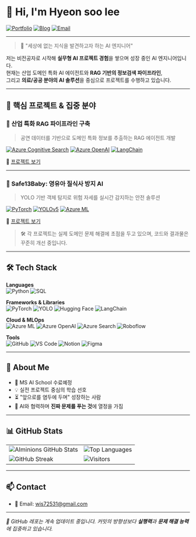 # 👋 Hi, I'm Hyeon soo lee

[![Portfolio](https://img.shields.io/badge/Portfolio-000000?style=for-the-badge&logo=notion&logoColor=white)](https://your-portfolio-link.com)
[![Blog](https://img.shields.io/badge/Blog-FF5722?style=for-the-badge&logo=velog&logoColor=white)](https://your-blog-link.com)
[![Email](https://img.shields.io/badge/Email-wis72531@gmail.com-D14836?style=for-the-badge&logo=gmail&logoColor=white)](mailto:wis72531@gmail.com)

---

> 🧭 "세상에 없는 지식을 발견하고자 하는 AI 엔지니어"

저는 비전공자로 시작해 **실무형 AI 프로젝트 경험**을 쌓으며 성장 중인 AI 엔지니어입니다.  
현재는 산업 도메인 특화 AI 에이전트와 **RAG 기반의 정보검색 파이프라인**,  
그리고 **의료/공공 분야의 AI 솔루션**을 중심으로 프로젝트를 수행하고 있습니다.

---

## 📌 핵심 프로젝트 & 집중 분야

### 🎯 산업 특화 RAG 파이프라인 구축  
> 공연 데이터를 기반으로 도메인 특화 정보를 추출하는 RAG 에이전트 개발

[![Azure Cognitive Search](https://img.shields.io/badge/Azure_Cognitive_Search-0078D4?style=flat-square&logo=microsoftazure&logoColor=white)](https://azure.microsoft.com/en-us/products/search/)
[![Azure OpenAI](https://img.shields.io/badge/Azure_OpenAI-0089D6?style=flat-square&logo=openai&logoColor=white)](https://azure.microsoft.com/en-us/products/cognitive-services/openai-service/)
[![LangChain](https://img.shields.io/badge/LangChain-black?style=flat-square)](https://www.langchain.com/)

🔗 [프로젝트 보기](https://github.com/AIM-Artificial-Intelligence-Momentum/RAG)

---

### 🧪 Safe13Baby: 영유아 질식사 방지 AI  
> YOLO 기반 객체 탐지로 위험 자세를 실시간 감지하는 안전 솔루션

[![PyTorch](https://img.shields.io/badge/PyTorch-EE4C2C?style=flat-square&logo=pytorch&logoColor=white)](https://pytorch.org/)
[![YOLOv5](https://img.shields.io/badge/YOLOv5-FFBF00?style=flat-square&logo=yolo&logoColor=black)](https://github.com/ultralytics/yolov5)
[![Azure ML](https://img.shields.io/badge/Azure_ML-0078D4?style=flat-square&logo=microsoftazure&logoColor=white)](https://azure.microsoft.com/en-us/products/machine-learning/)

🔗 [프로젝트 보기](https://github.com/SafeBabyAI/MakeModel)
> 🛠 각 프로젝트는 실제 도메인 문제 해결에 초점을 두고 있으며, 코드와 결과물은 꾸준히 개선 중입니다.
---

## 🛠 Tech Stack

**Languages**  
![Python](https://img.shields.io/badge/Python-3776AB?style=flat-square&logo=python&logoColor=white)
![SQL](https://img.shields.io/badge/SQL-336791?style=flat-square&logo=postgresql&logoColor=white)

**Frameworks & Libraries**  
![PyTorch](https://img.shields.io/badge/PyTorch-EE4C2C?style=flat-square&logo=pytorch&logoColor=white)
![YOLO](https://img.shields.io/badge/YOLO-FFBF00?style=flat-square&logo=yolo&logoColor=black)
![Hugging Face](https://img.shields.io/badge/HuggingFace-FCC624?style=flat-square&logo=huggingface&logoColor=black)
![LangChain](https://img.shields.io/badge/LangChain-000000?style=flat-square)

**Cloud & MLOps**  
![Azure ML](https://img.shields.io/badge/Azure_ML-0078D4?style=flat-square&logo=microsoftazure&logoColor=white)
![Azure OpenAI](https://img.shields.io/badge/Azure_OpenAI-0078D4?style=flat-square&logo=openai&logoColor=white)
![Azure Search](https://img.shields.io/badge/Azure_Search-0078D4?style=flat-square&logo=microsoftazure&logoColor=white)
![Roboflow](https://img.shields.io/badge/Roboflow-5A67D8?style=flat-square)

**Tools**  
![GitHub](https://img.shields.io/badge/GitHub-181717?style=flat-square&logo=github)
![VS Code](https://img.shields.io/badge/VS_Code-007ACC?style=flat-square&logo=visualstudiocode&logoColor=white)
![Notion](https://img.shields.io/badge/Notion-000000?style=flat-square&logo=notion&logoColor=white)
![Figma](https://img.shields.io/badge/Figma-F24E1E?style=flat-square&logo=figma&logoColor=white)

---

## 🌱 About Me

- 🏫 MS AI School 수료예정
- 💡 실전 프로젝트 중심의 학습 선호
- ⏳ "앞으로를 염두에 두며" 성장하는 사람
- 🧠 AI와 협력하며 **진짜 문제를 푸는 것**에 열정을 가짐

---

## 📊 GitHub Stats

<table>
  <tr>
    <td>
      <img src="https://github-readme-stats.vercel.app/api?username=AIminions&show_icons=true&theme=radical" alt="AIminions GitHub Stats" />
    </td>
    <td>
      <img src="https://github-readme-stats.vercel.app/api/top-langs/?username=AIminions&layout=compact&theme=radical" alt="Top Languages" />
    </td>
  </tr>
  <tr>
    <td>
      <img src="https://streak-stats.demolab.com?user=AIminions&theme=radical" alt="GitHub Streak" />
    </td>
    <td>
      <img src="https://komarev.com/ghpvc/?username=AIminions&label=Visitors&color=blue&style=flat-square" alt="Visitors" />
    </td>
  </tr>
</table>

---

## 📫 Contact

- 📧 Email: [wis72531@gmail.com](mailto:wis72531@gmail.com)
<!-- - 🌐 Blog: [yourblog.com](https://yourblog.com) -->
<!-- - 💼 LinkedIn: [linkedin.com/in/yourid](https://linkedin.com/in/yourid) -->

---

_🚧 GitHub 레포는 계속 업데이트 중입니다. 커밋의 방향성보다 **실행력**과 **문제 해결 능력**에 집중하고 있습니다._

